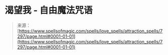 <!--yml

分类：未分类

日期：2024年06月12日 18:42:16

-->

# 渴望我 - 自由魔法咒语

> 来源：[https://www.spellsofmagic.com/spells/love_spells/attraction_spells/7297/page.html#0001-01-01](https://www.spellsofmagic.com/spells/love_spells/attraction_spells/7297/page.html#0001-01-01)
